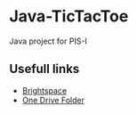 # Java-TicTacToe
Java project for PIS-I

## Usefull links
- [Brightspace](https://brightspace.hanze.nl/d2l/home/13089)
- [One Drive Folder](https://hanzenl-my.sharepoint.com/:f:/r/personal/a_van_de_vosse_st_hanze_nl/Documents/Project%20Intelligente%20Systemen%20I?csf=1&web=1&e=N7nIWR)
